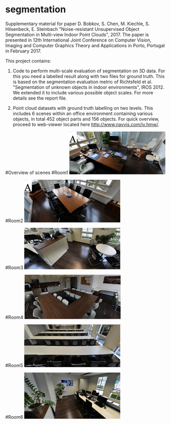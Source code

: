 # segmentation

Supplementary material for paper D. Bobkov, S. Chen, M. Kiechle, S. Hilsenbeck, E. Steinbach "Noise-resistant Unsupervised Object Segmentation in Multi-view Indoor Point Clouds", 2017. The paper is presented in 12th International Joint Conference on Computer Vision, Imaging and Computer Graphics Theory and Applications in Porto, Portugal in February 2017.

This project contains: 

1) Code to perform multi-scale evaluation of segmentation on 3D data. For this you need a labelled result along with two files for ground truth. This is based on the segmentation evaluation metric of Richtsfeld et al. "Segmentation of unknown objects in indoor environments", IROS 2012. We extended it to include various possible object scales. For more details see the report file.

2) Point cloud datasets with ground truth labelling on two levels. This includes 6  scenes within an office environment containing various objects, in total 452 object parts and 156 objects. For quick overview, proceed to web-viewer located here http://www.navvis.com/iv.hmw/.

#Overview of scenes
#Room1
<img src="res/room1.png" alt="Room1" width="300">



#Room2
<img src="res/room2.png" alt="Room2" width="300">

#Room3
<img src="res/room3.png" alt="Room2" width="300">

#Room4
<img src="res/room4.png" alt="Room2" width="300">

#Room5
<img src="res/room5.png" alt="Room2" width="300">

#Room6
<img src="res/room6.png" alt="Room2" width="300">

